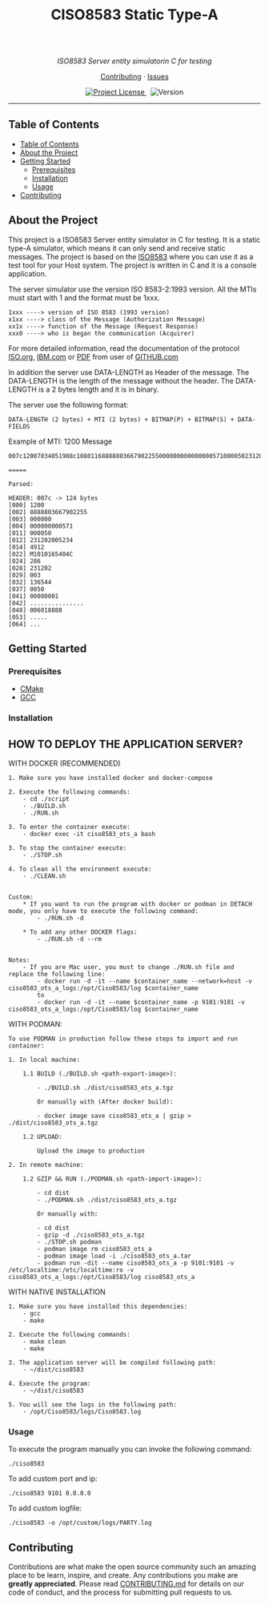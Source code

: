 <h1 align="center">CISO8583 Static Type-A</h1>
<br>
<br>

<p align="center">
  <i>ISO8583 Server entity simulatorin C for testing</i>
</p>

<p align="center">
  <a href="./CONTRIBUTING.md">Contributing</a>
  ·
  <a href="https://github.com/ZhengLinLei/Kronus.py/issues">Issues</a>
</p>

<p align="center">
  <a href="https://opensource.org/licenses/Apache-2.0">
    <img src="https://img.shields.io/badge/License-Apache%202.0-blue.svg" alt="Project License" />
  </a>&nbsp;
  <a>
    <img src="https://img.shields.io/badge/version-S.A-brightgreen" alt="Version" />
  </a>
</p>

<hr>

## Table of Contents

- [Table of Contents](#table-of-contents)
- [About the Project](#about-the-project)
- [Getting Started](#getting-started)
    - [Prerequisites](#prerequisites)
    - [Installation](#installation)
    - [Usage](#usage)
- [Contributing](#contributing)

## About the Project

This project is a ISO8583 Server entity simulator in C for testing. It is a static type-A simulator, which means it can only send and receive static messages. The project is based on the [ISO8583](https://en.wikipedia.org/wiki/ISO_8583) where you can use it as a test tool for your Host system. The project is written in C and it is a console application.

The server simulator use the version ISO 8583-2:1993 version. All the MTIs must start with 1 and the format must be 1xxx.
```
1xxx ----> version of ISO 8583 (1993 version)
x1xx ----> class of the Message (Authorization Message)
xx1x ----> function of the Message (Request Response)
xxx0 ----> who is began the communication (Acquirer)
```

For more detailed information, read the documentation of the protocol [ISO.org](https://www.iso.org/obp/ui/#iso:std:iso:8583:-1:ed-1:v1:en), [IBM.com](https://www.ibm.com/docs/en/integration-bus/10.0?topic=formats-iso8583-messaging-standard) or [PDF](https://github.com/moov-io/iso8583/blob/master/docs/iso8583.pdf) from user of [GITHUB.com](https://github.com/moov-io/iso8583)

In addition the server use DATA-LENGTH as Header of the message. The DATA-LENGTH is the length of the message without the header. The DATA-LENGTH is a 2 bytes length and it is in binary. 

The server use the following format:
```
DATA-LENGTH (2 bytes) + MTI (2 bytes) + BITMAP(P) + BITMAP(S) + DATA-FIELDS
```

Example of MTI: 1200 Message
```
007c12007034051908c1080116888880366790225500000000000000057100005023120200523449124d313031303136353430344302862312020003061365443030353020202020202020203030303030303031202020202020202020202020202020000930303630313838383801020000020000001787b59700000000

===== 

Parsed:

HEADER: 007c -> 124 bytes
[000] 1200
[002] 8888803667902255
[003] 000000
[004] 000000000571
[011] 000050
[012] 231202005234
[014] 4912
[022] M1010165404C
[024] 286
[028] 231202
[029] 003
[032] 136544
[037] 0050        
[041] 00000001
[042] ...............
[048] 006018888
[053] .....
[064] ...
```

## Getting Started

### Prerequisites

- [CMake](https://cmake.org/download/)
- [GCC](https://gcc.gnu.org/install/index.html)

### Installation

HOW TO DEPLOY THE APPLICATION SERVER?
-------------------------------------

WITH DOCKER (RECOMMENDED)

    1. Make sure you have installed docker and docker-compose

    2. Execute the following commands:
        - cd ./script
        - ./BUILD.sh
        - ./RUN.sh

    3. To enter the container execute:
        - docker exec -it ciso8583_ots_a bash

    3. To stop the container execute:
        - ./STOP.sh

    4. To clean all the environment execute:
        - ./CLEAN.sh

    
    Custom:
        * If you want to run the program with docker or podman in DETACH mode, you only have to execute the following command:
            - ./RUN.sh -d

        * To add any other DOCKER flags:
            - ./RUN.sh -d --rm


    Notes:
        - If you are Mac user, you must to change ./RUN.sh file and replace the following line:
            - docker run -d -it --name $container_name --network=host -v ciso8583_ots_a_logs:/opt/Ciso8583/log $container_name
            to
            - docker run -d -it --name $container_name -p 9101:9101 -v ciso8583_ots_a_logs:/opt/Ciso8583/log $container_name



WITH PODMAN:

    To use PODMAN in production follow these steps to import and run container:

    1. In local machine:

        1.1 BUILD (./BUILD.sh <path-export-image>):  
            
            - ./BUILD.sh ./dist/ciso8583_ots_a.tgz

            Or manually with (After docker build):

            - docker image save ciso8583_ots_a | gzip > ./dist/ciso8583_ots_a.tgz

        1.2 UPLOAD:

            Upload the image to production

    2. In remote machine:

        1.2 GZIP && RUN (./PODMAN.sh <path-import-image>):

            - cd dist
            - ./PODMAN.sh ./dist/ciso8583_ots_a.tgz
        
            Or manually with:

            - cd dist
            - gzip -d ./ciso8583_ots_a.tgz
            - ./STOP.sh podman
            - podman image rm ciso8583_ots_a
            - podman image load -i ./ciso8583_ots_a.tar
            - podman run -dit --name ciso8583_ots_a -p 9101:9101 -v /etc/localtime:/etc/localtime:ro -v ciso8583_ots_a_logs:/opt/Ciso8583/log ciso8583_ots_a



WITH NATIVE INSTALLATION

    1. Make sure you have installed this dependencies:
        - gcc
        - make

    2. Execute the following commands:
        - make clean
        - make

    3. The application server will be compiled following path:
        - ~/dist/ciso8583

    4. Execute the program:
        - ~/dist/ciso8583

    5. You will see the logs in the following path:
        - /opt/Ciso8583/logs/Ciso8583.log


### Usage

To execute the program manually you can invoke the following command:
```log
./ciso8583
```

To add custom port and ip:
```log
./ciso8583 9101 0.0.0.0 
```

To add custom logfile:
```log
./ciso8583 -o /opt/custom/logs/PARTY.log
```

## Contributing

Contributions are what make the open source community such an amazing place to be learn, inspire, and create. Any contributions you make are **greatly appreciated**. Please read [CONTRIBUTING.md](./CONTRIBUTING.md) for details on our code of conduct, and the process for submitting pull requests to us.